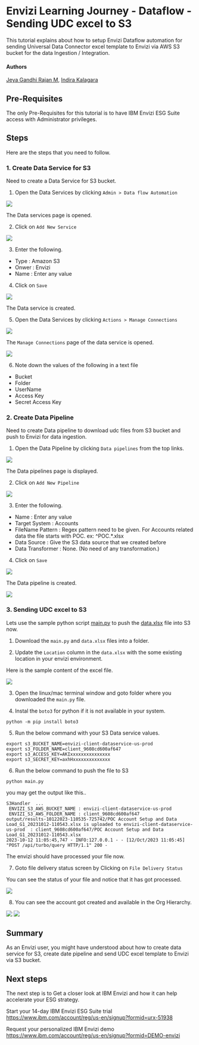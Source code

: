 # Envizi Learning Journey - Dataflow - Sending UDC excel to S3

This tutorial explains about how to setup Envizi Dataflow automation for sending Universal Data Connector excel template to Envizi via AWS S3 bucket for the data Ingestion / Integration.

#### Authors
[Jeya Gandhi Rajan M](https://community.ibm.com/community/user/envirintel/people/jeya-gandhi-rajan-m1), [Indira Kalagara](https://community.ibm.com/community/user/envirintel/people/indira-kumari-kalagara1)

## Pre-Requisites

The only Pre-Requisites for this tutorial is to have IBM Envizi ESG Suite access with Administrator  privileges.

## Steps

Here are the steps that you need to follow.

### 1. Create Data Service for S3

Need to create a Data Service for S3 bucket.

1. Open the Data Services by clicking  `Admin > Data flow Automation`

![](/labs/images/img-11.png)

The Data services page is opened.

2. Click on `Add New Service`

![](/labs/images/img-12.png)

3. Enter the following.

- Type : Amazon S3
- Onwer : Envizi
- Name : Enter any value

4. Click on `Save`

![](/labs/images/img-13.png)

The Data service is created.

5. Open the Data Services by clicking  `Actions > Manage Connections`

![](/labs/images/img-14.png)

The `Manage Connections` page of the data service is opened.

![](/labs/images/img-15.png)

6. Note down the values of the following in a text file
- Bucket 
- Folder
- UserName
- Access Key
- Secret Access Key


### 2. Create Data Pipeline

Need to create Data pipeline to download udc files from S3 bucket and push to Envizi for data ingestion. 

1. Open the Data Pipeline by clicking  `Data pipelines` from the top links.

![](/labs/images/img-16.png)

The Data pipelines page is displayed.

2. Click on `Add New Pipeline`

![](/labs/images/img-17.png)

3. Enter the following.

- Name : Enter any value
- Target System : Accounts
- FileName Pattern : Regex pattern need to be given. For Accounts related data the file starts with POC. ex: ^POC.*\.xlsx
- Data Source : Give the S3 data source that we created before
- Data Transformer : None. (No need of any transformation.)

4. Click on `Save`

![](/labs/images/img-18.png)

The Data pipeline is created.

![](/labs/images/img-19.png)


### 3. Sending UDC excel to S3

Lets use the sample python script [main.py](https://github.com/GandhiCloudLab/envizi-dataflow-sending-udc-excel-to-s3-blog/blob/main/python/main.py) to push the [data.xlsx](https://github.com/GandhiCloudLab/envizi-dataflow-sending-udc-excel-to-s3-blog/blob/main/python/data.xlsx) file into S3 now. 

1. Download the `main.py` and `data.xlsx` files into a folder.

2. Update the `Location` column in the `data.xlsx` with the some existing location in your envizi environment.

Here is the sample content of the excel file.

![](/labs/images/img-21.png)


3. Open the linux/mac terminal window and goto folder where you downloaded the `main.py` file.

4. Instal the `boto3` for python if it is not available in your system.
```
python -m pip install boto3
```

5. Run the below command with your S3 Data service values.
```
export s3_BUCKET_NAME=envizi-client-dataservice-us-prod
export s3_FOLDER_NAME=client_9608cd600af647
export s3_ACCESS_KEY=AKIxxxxxxxxxxxxxxx
export s3_SECRET_KEY=axhHxxxxxxxxxxxxxx

```
6. Run the below command to push the file to S3
```
python main.py
```

you may get the output like this..
```
S3Handler  ...
 ENVIZI_S3_AWS_BUCKET_NAME : envizi-client-dataservice-us-prod
 ENVIZI_S3_AWS_FOLDER_NAME : client_9608cd600af647
output/results-10122023-110535-725742/POC Account Setup and Data Load_G1_20231012-110543.xlsx is uploaded to envizi-client-dataservice-us-prod  : client_9608cd600af647/POC Account Setup and Data Load_G1_20231012-110543.xlsx
2023-10-12 11:05:45,747 - INFO:127.0.0.1 - - [12/Oct/2023 11:05:45] "POST /api/turbo/query HTTP/1.1" 200 -
```

The envizi should have processed your file now.

7. Goto file delivery status screen by Clicking on `File Delivery Status`

You can see the status of your file and notice that it has got processed.

![](/labs/images/img-20.png)


8. You can see the account got created and available in the Org Hierarchy.

![](/labs/images/img-22.png)
![](/labs/images/001-modules.png)


## Summary

As an Envizi user, you might have understood about how to create data service for S3, create date pipeline and send UDC excel template to Envizi via S3 bucket.


## Next steps

The next step is to Get a closer look at IBM Envizi and how it can help accelerate your ESG strategy.

Start your 14-day IBM Envizi ESG Suite trial
https://www.ibm.com/account/reg/us-en/signup?formid=urx-51938

Request your personalized IBM Envizi demo
https://www.ibm.com/account/reg/us-en/signup?formid=DEMO-envizi